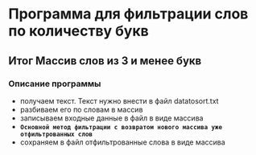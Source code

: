 # Программа для фильтрации слов по количеству букв

## Итог Массив слов из 3 и менее букв

### Описание программы

* получаем текст. Текст нужно внести в файл datatosort.txt
* разбиваем его по словам в массив
* записываем входные данные в файл в виде массива
* __``Основной метод фильтрации с возвратом нового массива уже отфильтрованных слов``__
* сохраняем в файл отфильтрованные слова в виде массива

